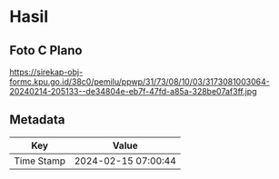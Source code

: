 # Hasil

## Foto C Plano

https://sirekap-obj-formc.kpu.go.id/38c0/pemilu/ppwp/31/73/08/10/03/3173081003064-20240214-205133--de34804e-eb7f-47fd-a85a-328be07af3ff.jpg


## Metadata

| Key        | Value               |
| ---------- | ------------------- |
| Time Stamp | 2024-02-15 07:00:44 |



